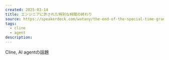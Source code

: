 ```yaml
---
created: 2025-03-14
title: エンジニアに許された特別な時間の終わり
source: https://speakerdeck.com/watany/the-end-of-the-special-time-granted-to-engineers
tags:
  - cline
  - agent
description:
---
```

Cline, AI agentの話題
